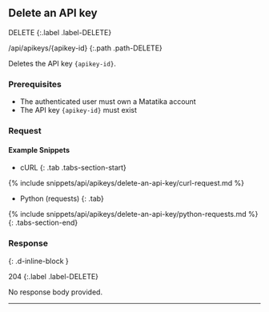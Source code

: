 ## Delete an API key

DELETE
{:.label .label-DELETE}

/api/apikeys/{apikey-id}
{:.path .path-DELETE}

Deletes the API key `{apikey-id}`.

### Prerequisites
- The authenticated user must own a Matatika account
- The API key `{apikey-id}` must exist

### Request

#### Example Snippets
- cURL
{: .tab .tabs-section-start}

{% include snippets/api/apikeys/delete-an-api-key/curl-request.md %}

- Python (requests)
{: .tab}

{% include snippets/api/apikeys/delete-an-api-key/python-requests.md %}
{: .tabs-section-end}

### Response
{: .d-inline-block }

204
{:.label .label-DELETE}

No response body provided.

---
